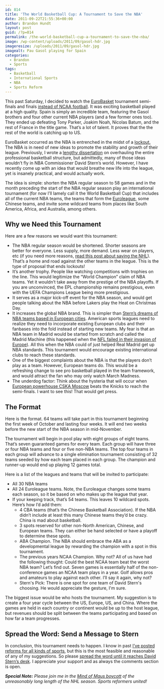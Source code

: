 ```yaml
---
id: 814
title: 'The World Basketball Cup: A Tournament to Save the NBA'
date: 2011-09-22T21:55:36+00:00
author: Brandon Hundt
layout: post
guid: /?p=814
permalink: /the-world-basketball-cup-a-tournament-to-save-the-nba/
image: /wp-content/uploads/2011/09/gasol-hdr.jpg
imageresize: /uploads/2011/09/gasol-hdr.jpg
imagealt: Pau Gasol playing for Spain
categories:
  - Brandon
  - Sports
tags:
  - Basketball
  - International Sports
  - NBA
  - Sports Reform
---
```

This past Saturday, I decided to watch the [EuroBasket](https://en.wikipedia.org/wiki/EuroBasket_2011) tournament semi-finals and finals [instead of NCAA football](/redrawing-ncaa-college-football-the-end-of-the-amateur-ideal/). It was exciting basketball played at a high quality. Spain is simply an incredible team, featuring the Gasol brothers and four other current NBA players (and a few former ones too). They ended up defeating Tony Parker, Joakim Noah, Nicolas Batum, and the rest of France in the title game. That’s a lot of talent. It proves that the the rest of the world is catching up to US.<!--more-->

<div style="float: right; margin: 0 0 15px 15px;">
</div>

EuroBasket occurred as the NBA is entrenched in the midst of a [lockout.](https://www.washingtonpost.com/sports/wizards/2011/09/21/gIQAJOwBmK_story.html) The NBA is in need of new ideas to promote the stability and growth of their league. Previously, I wrote a [lengthy dissertation](/part-1-saving-american-basketball/) on overhauling the entire professional basketball structure, but admittedly, many of those ideas wouldn’t fly in NBA Commissioner David Stern’s world. However, I have recently come up with an idea that would breathe new life into the league, yet is insanely practical, and would actually work.

The idea is simple: shorten the NBA regular season to 58 games and in the month preceding the start of the NBA regular season play an international tournament (for now I’ll lamely call it the World Basketball Cup) that includes all of the current NBA teams, the teams that form the [Euroleague](https://en.wikipedia.org/wiki/Euroleague), some Chinese teams, and invite some wildcard teams from places like South America, Africa, and Australia, among others.

<h2 dir="ltr">
  Why we Need this Tournament
</h2>

Here are a few reasons we would want this tournament:

  * The NBA regular season would be shortened. Shorter seasons are better for everyone. Less supply, more demand. Less wear on players, etc (if you need more reasons, [read this post about saving the NHL](https://mindofmaus.wordpress.com/2011/09/22/one-simple-way-you-can-save-the-nhl/)). That’s a home and road against the other teams in the league. This is the type of proposal that ends lockouts!
  * It’s another trophy. People like watching competitions with trophies on the line. This would legitimize the “World Champion” claim of NBA teams. Yet it wouldn’t take away from the prestige of the NBA playoffs. If you are unconvinced, the EPL championship remains prestigious, even with the UEFA Champions League being more prestigious.
  * It serves as a major kick-off event for the NBA season, and would get people talking about the NBA before Lakers play the Heat on Christmas Day.
  * It increases the global NBA brand. This is simpler than [Stern’s dreams of NBA teams based in European cities](https://sports.espn.go.com/nba/news/story?id=5742301). American sports leagues need to realize they need to incorporate existing European clubs and their fanbases into the fold instead of starting new teams. My fear is that an NBA team in Madrid would be started from scratch and called the Madrid Machine (this happened when the [NFL failed in their invasion of Europe](https://en.wikipedia.org/wiki/NFL_Europe#NFL_Europe_teams)). All this when the NBA could of just helped Real Madrid get up NBA standards. This tournament would encourage existing international clubs to reach these standards.
  * One of the biggest complaints about the NBA is that the players don’t play as a team. However, European teams do. This would be a refreshing change to see pro basketball played in the team framework, and would attract the fan who may only watch March Madness.
  * The underdog factor: Think about the hysteria that will occur when [European powerhouse CSKA Moscow](https://en.wikipedia.org/wiki/PBC_CSKA_Moscow#Trophies_and_honors) beats the Knicks to reach the semi-finals. I want to see this! That would get press.

<h2 dir="ltr">
  The Format
</h2>

<div style="float: right; margin: 0 0 15px 15px;">
</div>

Here is the format. 64 teams will take part in this tournament beginning the first week of October and lasting four weeks. It will end two weeks before the new start of the NBA season in mid-November.

The tournament will begin in pool play with eight groups of eight teams. That’s seven guaranteed games for every team. Each group will have three or four NBA teams and four or five non-NBA teams. The top four teams in each group will advance to a single elimination tournament consisting of 32 teams seeded by how each team placed in each group. The champion and runner-up would end up playing 12 games total.

Here is a list of the leagues and teams that will be invited to participate:

  * All 30 NBA teams
  * All 24 Euroleague teams. Note, the Euroleague changes some teams each season, so it be based on who makes up the league that year.
  * If your keeping track, that’s 54 teams. This leaves 10 wildcard spots. Here’s how I’d add them: <ul style="border: none; margin-bottom: 0; padding-bottom: 0;">
      <li>
        4 CBA teams (that’s the Chinese Basketball Association). If the NBA didn’t include at least this many Chinese teams they’d be crazy. China is mad about basketball.
      </li>
      <li>
        3 spots reserved for other non-North American, Chinese, and European teams. They can either be hand selected or have a playoff to determine these spots.
      </li>
      <li>
        ABA Champion. The NBA should embrace the ABA as a developmental league by rewarding the champion with a spot in this tournament.
      </li>
      <li>
        The previous years NCAA Champion. Why not? All of us have had the following thought: Could the best NCAA team beat the worst NBA team? Let’s find out. Seven games is essentially half of the non-conference games an NCAA team plays in a year. Golf allows pros and amateurs to play against each other. I’ll say it again, why not?
      </li>
      <li>
        Stern's Pick: There is one spot for one team of David Stern's choosing. He would appreciate the gesture, I'm sure.
      </li>
    </ul>

The biggest issue would be who hosts the tournament. My suggestion is to create a four year cycle between the US, Europe, US, and China. Where the games are held in each country or continent would be up to the host league, but revenues should be split between the teams participating and based on how far a team progresses.

<h2 dir="ltr">
  Spread the Word: Send a Message to Stern
</h2>

In conclusion, this tournament needs to happen. I know in past [I’ve posted reforms for all kinds of sports](/tag/sports-reform/), but this is the most feasible and reasonable of any of my suggestions. So please [spread the word until it reaches David Stern’s desk](https://www.nba.com/email_us/contact_us.html). I appreciate your support and as always the comments section is open.

_**Special Note:** Please join me in the [Mind of Maus boycott](https://mindofmaus.wordpress.com/2011/09/22/one-simple-way-you-can-save-the-nhl/) of the unreasonably long length of the NHL season. Sports reformers united!_
